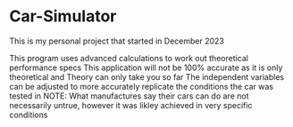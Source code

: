 # Car-Simulator
This is my personal project that started in December 2023

This program uses advanced calculations to work out theoretical performance specs
This application will not be 100% accurate as it is only theoretical and Theory can only take you so far
The independent variables can be adjusted to more accurately replicate the conditions the car was tested in
NOTE: What manufactures say their cars can do are not necessarily untrue, however it was likley achieved in very specific conditions

